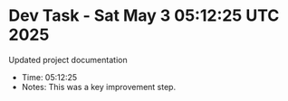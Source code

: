 # Dev Task - Sat May  3 05:12:25 UTC 2025
Updated project documentation
- Time: 05:12:25
- Notes: This was a key improvement step.
